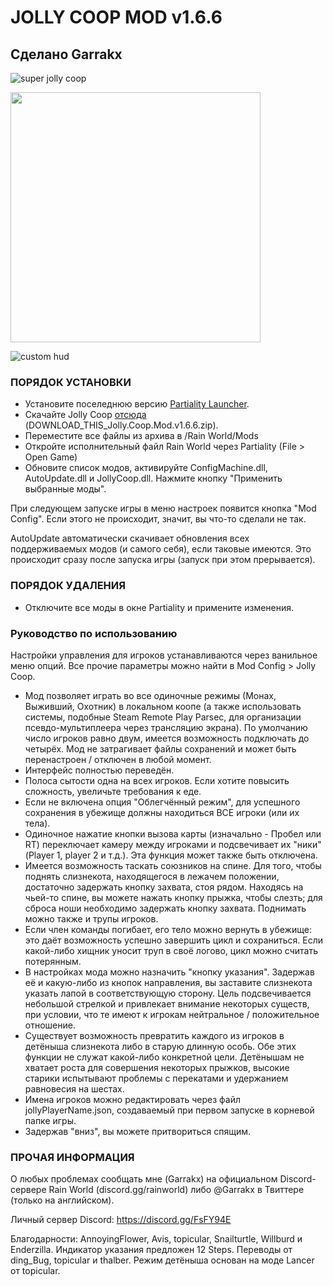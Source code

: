 # JOLLY COOP MOD v1.6.6
## Сделано Garrakx

![super jolly coop](http://www.raindb.net/previews/jolly.png?raw=true "Super Jolly Coop")

<img src="/point_spear.gif?raw=true" width="400px">

![custom hud](https://cdn.discordapp.com/attachments/628072652736561172/694578519946297474/sike.gif)

### ПОРЯДОК УСТАНОВКИ ###
- Установите поселеднюю версию [Partiality Launcher](https://github.com/DmitriySalnikov/PartialityLauncher/releases).
- Скачайте Jolly Coop [отсюда](https://github.com/Garrakx/Jolly-Coop/releases/tag/v1.6.0-b) (DOWNLOAD_THIS_Jolly.Coop.Mod.v1.6.6.zip).
- Переместите все файлы из архива в /Rain World/Mods
- Откройте исполнительный файл Rain World через Partiality (File > Open Game)
- Обновите список модов, активируйте ConfigMachine.dll, AutoUpdate.dll и JollyCoop.dll. Нажмите кнопку "Применить выбранные моды".

При следующем запуске игры в меню настроек появится кнопка "Mod Config". Если этого не происходит, значит, вы что-то сделали не так.

AutoUpdate автоматически скачивает обновления всех поддерживаемых модов (и самого себя), если таковые имеются. Это происходит сразу после запуска игры (запуск при этом прерывается).

### ПОРЯДОК УДАЛЕНИЯ ###
- Отключите все моды в окне Partiality и примените изменения.

### Руководство по использованию ###
Настройки управления для игроков устанавливаются через ванильное меню опций. Все прочие параметры можно найти в Mod Config > Jolly Coop.

- Мод позволяет играть во все одиночные режимы (Монах, Выживший, Охотник) в локальном коопе (а также использовать системы, подобные Steam Remote Play  Parsec, для организации псевдо-мультиплеера через трансляцию экрана). По умолчанию число игроков равно двум, имеется возможность подключать до четырёх. Мод не затрагивает файлы сохранений и может быть перенастроен / отключен в любой момент.
- Интерфейс полностью переведён.
- Полоса сытости одна на всех игроков. Если хотите повысить сложность, увеличьте требования к еде.
- Если не включена опция "Облегчённый режим", для успешного сохранения в убежище должны находиться ВСЕ игроки (или их тела).
- Одиночное нажатие кнопки вызова карты (изначально - Пробел или RT) переключает камеру между игроками и подсвечивает их "ники" (Player 1, player 2 и т.д.). Эта функция может также быть отключена.
- Имеется возможность таскать союзников на спине. Для того, чтобы поднять слизнекота, находящегося в лежачем положении, достаточно задержать кнопку захвата, стоя рядом. Находясь на чьей-то спине, вы можете нажать кнопку прыжка, чтобы слезть; для сброса ноши необходимо задержать кнопку захвата. Поднимать можно также и трупы игроков.
- Если член команды погибает, его тело можно вернуть в убежище: это даёт возможность успешно завершить цикл и сохраниться. Если какой-либо хищник уносит труп в своё логово, цикл можно считать потерянным.
- В настройках мода можно назначить "кнопку указания". Задержав её и какую-либо из кнопок направления, вы заставите слизнекота указать лапой в соответствующую сторону. Цель подсвечивается небольшой стрелкой и привлекает внимание некоторых существ, при условии, что те имеют к игрокам нейтральное / положительное отношение.
- Существует возможность превратить каждого из игроков в детёныша слизнекота либо в старую длинную особь. Обе этих функции не служат какой-либо конкретной цели. Детёнышам не хватает роста для совершения некоторых прыжков, высокие старики испытывают проблемы с перекатами и удержанием равновесия на шестах.
- Имена игроков можно редактировать через файл jollyPlayerName.json, создаваемый при первом запуске в корневой папке игры.
- Задержав "вниз", вы можете притвориться спящим.

### ПРОЧАЯ ИНФОРМАЦИЯ ###

О любых проблемах сообщать мне (Garrakx) на официальном Discord-сервере Rain World (discord.gg/rainworld) либо @Garrakx в Твиттере (только на английском).

Личный сервер Discord:
https://discord.gg/FsFY94E

Благодарности: AnnoyingFlower, Avis, topicular, Snailturtle, Willburd и Enderzilla.
Индикатор указания предложен 12 Steps.
Переводы от ding_Bug, topicular и thalber.
Режим детёныша основан на моде Lancer от topicular.
